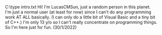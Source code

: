 C:\type intro.txt
Hi! I'm LucasCMSun, just a random person in this planet.
I'm just a normal user (at least for now) since I can't do any programming work AT ALL basically.
(I can only do a little bit of Visual Basic and a tiny bit of C++.)
I'm only 13 y/o so I can't really concentrate on programming things.
So I'm here just for fun.
(30/1/2022)
